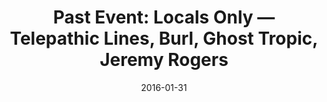 ---
title: "Past Event: Locals Only — Telepathic Lines, Burl, Ghost Tropic, Jeremy Rogers"
date: 2016-01-31
layout: post
category: shows
tags: 
 - burl
 - present moment
 - st. augustine
flyer_src: https://s3.amazonaws.com/dev-ukyrgf/www/epatr/flyers/2016-01-31-fb.jpg
---